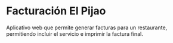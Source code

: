 # Facturación El Pijao

Aplicativo web que permite generar facturas para un restaurante, permitiendo incluir el servicio e imprimir la factura final.

